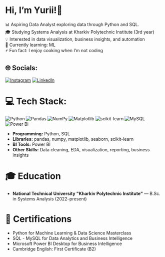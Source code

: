 # Hi, I’m Yurii!👋
📊 Aspiring Data Analyst exploring data through Python and SQL.<br>🎓 Studying Systems Analysis at Kharkiv Polytechnic Institute (3rd year)<br>💡 Interested in data visualization, business insights, and automation<br>💭 Currently learning: ML<br>⚡ Fun fact: I enjoy cooking when I’m not coding


## 🌐 Socials:
[![Instagram](https://img.shields.io/badge/Instagram-%23E4405F.svg?logo=Instagram&logoColor=white)](https://instagram.com/y.kapusta) [![LinkedIn](https://img.shields.io/badge/LinkedIn-%230077B5.svg?logo=linkedin&logoColor=white)](https://linkedin.com/in/yurii-kapusta) 

# 💻 Tech Stack:
![Python](https://img.shields.io/badge/python-3670A0?style=for-the-badge&logo=python&logoColor=ffdd54) ![Pandas](https://img.shields.io/badge/pandas-%23150458.svg?style=for-the-badge&logo=pandas&logoColor=white) ![NumPy](https://img.shields.io/badge/numpy-%23013243.svg?style=for-the-badge&logo=numpy&logoColor=white) ![Matplotlib](https://img.shields.io/badge/Matplotlib-%23ffffff.svg?style=for-the-badge&logo=Matplotlib&logoColor=black) ![scikit-learn](https://img.shields.io/badge/scikit--learn-%23F7931E.svg?style=for-the-badge&logo=scikit-learn&logoColor=white) ![MySQL](https://img.shields.io/badge/mysql-4479A1.svg?style=for-the-badge&logo=mysql&logoColor=white)  ![Power Bi](https://img.shields.io/badge/power_bi-F2C811?style=for-the-badge&logo=powerbi&logoColor=black) 
- **Programming:** Python, SQL  
- **Libraries:** pandas, numpy, matplotlib, seaborn, scikit-learn  
- **BI Tools:** Power BI  
- **Other Skills:** Data cleaning, EDA, visualization, reporting, business insights

# 🎓 Education
- **National Technical University "Kharkiv Polytechnic Institute"** — B.Sc. in Systems Analysis (2022–present)  

# 📜 Certifications
- Python for Machine Learning & Data Science Masterclass  
- SQL - MySQL for Data Analytics and Business Intelligence  
- Microsoft Power BI Desktop for Business Intelligence  
- Cambridge English: First Certificate (B2)
